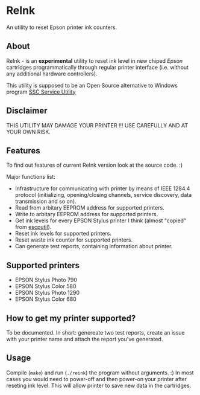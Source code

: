 # ReInk
An utility to reset Epson printer ink counters.

## About

ReInk - is an **experimental** utility to reset ink level in new chiped *Epson*
 cartridges programmatically through regular printer interface (i.e. without
 any additional hardware controllers).

This utility is supposed to be an Open Source alternative to Windows program
[SSC Service Utility](http://www.ssclg.com/epsone.shtml)

## Disclaimer

THIS UTILITY MAY DAMAGE YOUR PRINTER !!!
USE CAREFULLY AND AT YOUR OWN RISK.

## Features
To find out features of current ReInk version look at the source code. :)

Major functions list:
* Infrastructure for communicating with printer by means of IEEE 1284.4 protocol (initializing, opening/closing
channels, service discovery, data transmission and so on).
* Read from arbitary EEPROM address for supported printers.
* Write to arbitary EEPROM address for supported printers.
* Get ink levels for every EPSON Stylus printer I think (almost "copied" from [escputil](http://gimp-print.sourceforge.net/)).
* Reset ink levels for supported printers.
* Reset waste ink counter for supported printers.
* Can generate test reports, containing information about printer.

## Supported printers
* EPSON Stylus Photo 790
* EPSON Stylus Color 580
* EPSON Stylus Photo 1290
* EPSON Stylus Color 680

## How to get my printer supported?
To be documented. In short: genereate two test reports, create an issue with your printer name and attach the report you've generated.

## Usage
Compile (`make`) and run (`./reink`) the program without arguments. :)
In most cases you would need to power-off and then power-on your printer after reseting ink level. This will allow printer
to save new data in the cartridges.
